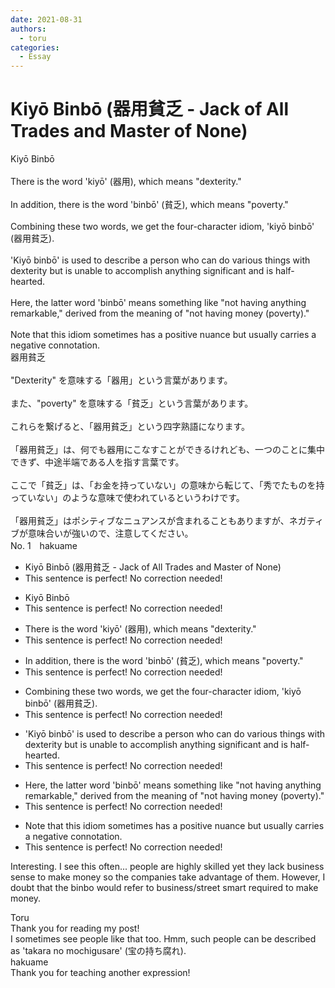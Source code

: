 ```yaml
---
date: 2021-08-31
authors:
  - toru
categories:
  - Essay
---
```


<h1 id="subject_show">Kiyō Binbō (器用貧乏 - Jack of All Trades and Master of None)</h1>
<div class="date" hidden>Aug 31, 2021 18:20</div>
<div id="post"><div id="body_show_ori">
Kiyō Binbō<br/><br/>There is the word 'kiyō' (器用), which means "dexterity."<br/><br/>In addition, there is the word 'binbō' (貧乏), which means "poverty."<br/><br/>Combining these two words, we get the four-character idiom, 'kiyō binbō' (器用貧乏).<br/><br/>'Kiyō binbō' is used to describe a person who can do various things with dexterity but is unable to accomplish anything significant and is half-hearted.<br/><br/>Here, the latter word 'binbō' means something like "not having anything remarkable," derived from the meaning of "not having money (poverty)."<br/><br/>Note that this idiom sometimes has a positive nuance but usually carries a negative connotation.
</div></div>

<!-- more -->

<div id="post_ja"><div id="body_show_mo">
器用貧乏<br/><br/>"Dexterity" を意味する「器用」という言葉があります。<br/><br/>また、"poverty" を意味する「貧乏」という言葉があります。<br/><br/>これらを繋げると、「器用貧乏」という四字熟語になります。<br/><br/>「器用貧乏」は、何でも器用にこなすことができるけれども、一つのことに集中できず、中途半端である人を指す言葉です。<br/><br/>ここで「貧乏」は、「お金を持っていない」の意味から転じて、「秀でたものを持っていない」のような意味で使われているというわけです。<br/><br/>「器用貧乏」はポシティブなニュアンスが含まれることもありますが、ネガティブが意味合いが強いので、注意してください。
</div></div>
<div id="block"><div class="first_name"> No. 1　<span class="just_name">hakuame</span></div><div id="block2">
<ul class="correction_field">
<li class="incorrect">Kiyō Binbō (器用貧乏 - Jack of All Trades and Master of None)</li>
<li class="corrected perfect">This sentence is perfect! No correction needed!</li>
</ul>
<ul class="correction_field">
<li class="incorrect">Kiyō Binbō</li>
<li class="corrected perfect">This sentence is perfect! No correction needed!</li>
</ul>
<ul class="correction_field">
<li class="incorrect">There is the word 'kiyō' (器用), which means "dexterity."</li>
<li class="corrected perfect">This sentence is perfect! No correction needed!</li>
</ul>
<ul class="correction_field">
<li class="incorrect">In addition, there is the word 'binbō' (貧乏), which means "poverty."</li>
<li class="corrected perfect">This sentence is perfect! No correction needed!</li>
</ul>
<ul class="correction_field">
<li class="incorrect">Combining these two words, we get the four-character idiom, 'kiyō binbō' (器用貧乏).</li>
<li class="corrected perfect">This sentence is perfect! No correction needed!</li>
</ul>
<ul class="correction_field">
<li class="incorrect">'Kiyō binbō' is used to describe a person who can do various things with dexterity but is unable to accomplish anything significant and is half-hearted.</li>
<li class="corrected perfect">This sentence is perfect! No correction needed!</li>
</ul>
<ul class="correction_field">
<li class="incorrect">Here, the latter word 'binbō' means something like "not having anything remarkable," derived from the meaning of "not having money (poverty)."</li>
<li class="corrected perfect">This sentence is perfect! No correction needed!</li>
</ul>
<ul class="correction_field">
<li class="incorrect">Note that this idiom sometimes has a positive nuance but usually carries a negative connotation.</li>
<li class="corrected perfect">This sentence is perfect! No correction needed!</li>
</ul>
<p class="comment_small">
 Interesting. I see this often... people are highly skilled yet they lack business sense to make money so the companies take advantage of them.  However, I doubt that the binbo would refer to business/street smart required to make money.
</p>

</div><div class="name"><span class="just_name">Toru</span><br>
Thank you for reading my post!<br/>I sometimes see people like that too. Hmm, such people can be described as 'takara no mochigusare' (宝の持ち腐れ).
</div>
<div class="name"><span class="just_name">hakuame</span><br>
Thank you for teaching another expression!
</div>
</div>
